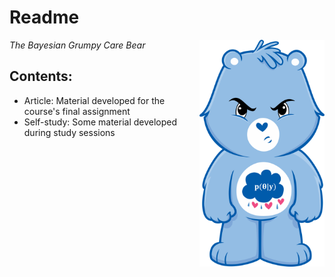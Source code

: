 # Readme

<p>
    <img src="https://github.com/aishameriane/msc-economics/blob/master/Bayesian-macro/article/grumpy.png" alt="The Bayesian Grumpy Care Bear" width="200" align = "right">
    <em align="right">The Bayesian Grumpy Care Bear</em>
</p>


## Contents:

* Article: Material developed for the course's final assignment
* Self-study: Some material developed during study sessions
